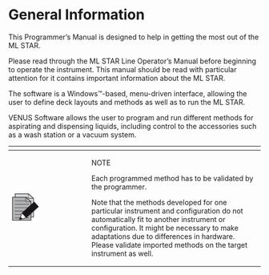 # General Information

This Programmer’s Manual is designed to help in getting the most out of the ML STAR.

Please read through the ML STAR Line Operator’s Manual before beginning to operate the instrument. This manual should be read with particular attention for it contains important information about the ML STAR.

The software is a Windows™-based, menu-driven interface, allowing the user to define deck layouts and methods as well as to run the ML STAR.

VENUS Software allows the user to program and run different methods for aspirating and dispensing liquids, including control to the accessories such as a wash station or a vacuum system.

<table data-header-hidden><thead><tr><th width="145"></th><th></th></tr></thead><tbody><tr><td><img src=".gitbook/assets/image (1) (1).png" alt="" data-size="original"></td><td><p>NOTE</p><p>Each programmed method has to be validated by the programmer.</p><p>Note that the methods developed for one particular instrument and configuration do not automatically fit to another instrument or configuration. It might be necessary to make adaptations due to differences in hardware. Please validate imported methods on the target instrument as well.</p></td></tr></tbody></table>
